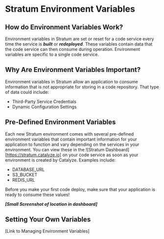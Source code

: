 # Stratum Environment Variables

## How do Environment Variables Work?

Environment variables in Stratum are set or reset for a code service every time the service is ***built*** or ***redeployed***. These variables contain data that the code service can then consume during operation. Environment variables are specific to a single code service.

## Why Are Environment Variables Important?

Environment variables in Stratum allow an application to consume information that is not appropriate for storing in a code repository. That type of data could include:

* Third-Party Service Credentials
* Dynamic Configuration Settings

## Pre-Defined Environment Variables

Each new Stratum environment comes with several pre-defined environment variables that contain important information for your application to function and vary depending on the services in your environment. You can view these in the ![Stratum Dashboard][https://stratum.catalyze.io] on your code service as soon as your environment is created by Catalyze. Examples include:

* DATABASE_URL
* S3_BUCKET
* REDIS_URL

Before you make your first code deploy, make sure that your application is ready to consume these values!

***[Small Screenshot of location in dashboard]***

## Setting Your Own Variables

[Link to Managing Environment Variables]

